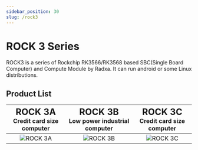 ```yaml
---
sidebar_position: 30
slug: /rock3
---
```


# ROCK 3 Series

ROCK3 is a series of Rockchip RK3566/RK3568 based SBC(Single Board Computer) and Compute Module by Radxa. It can run android or some Linux distributions.

## Product List

| <font size='5'>ROCK 3A</font><br/> Credit card size computer | <font size='5'>ROCK 3B</font> <br/> Low power industrial computer | <font size='5'>ROCK 3C</font> <br/> Credit card size computer |
| :----------------------------------------------------------: | :---------------------------------------------------------------: | :-----------------------------------------------------------: |
|          ![ROCK 3A](/img/rock3/600px-Start-3a.webp)          |            ![ROCK 3B](/img/rock3/600px-Start-3b.webp)             |          ![ROCK 3C](/img/rock3/600px-Start-3c.webp)           |

